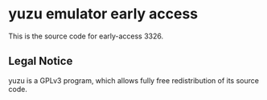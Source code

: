 yuzu emulator early access
=============

This is the source code for early-access 3326.

## Legal Notice

yuzu is a GPLv3 program, which allows fully free redistribution of its source code.